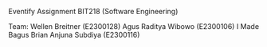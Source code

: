 Eventify 
Assignment BIT218 (Software Engineering)

Team: 
Wellen Breitner (E2300128)
Agus Raditya Wibowo (E2300106)
I Made Bagus Brian Anjuna Subdiya (E2300116)
